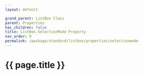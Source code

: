```yaml
---
layout: default

grand_parent: ListBox Class
parent: Properties
has_children: false
title: ListBox.SelectionMode Property
nav_order: 9
permalink: /package/standard/listbox/properties/selectionmode
---
```

# {{ page.title }}

